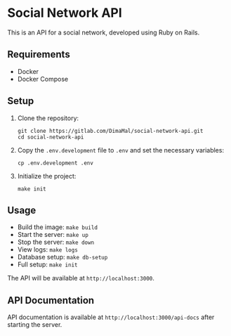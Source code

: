 # Social Network API

This is an API for a social network, developed using Ruby on Rails.

## Requirements

- Docker
- Docker Compose

## Setup

1. Clone the repository:
   ```
   git clone https://gitlab.com/DimaMal/social-network-api.git
   cd social-network-api
   ```

2. Copy the `.env.development` file to `.env` and set the necessary variables:
   ```
   cp .env.development .env
   ```

3. Initialize the project:
   ```
   make init
   ```

## Usage
- Build the image: `make build`
- Start the server: `make up`
- Stop the server: `make down`
- View logs: `make logs`
- Database setup: `make db-setup`
- Full setup: `make init`

The API will be available at `http://localhost:3000`.

## API Documentation

API documentation is available at `http://localhost:3000/api-docs` after starting the server.
